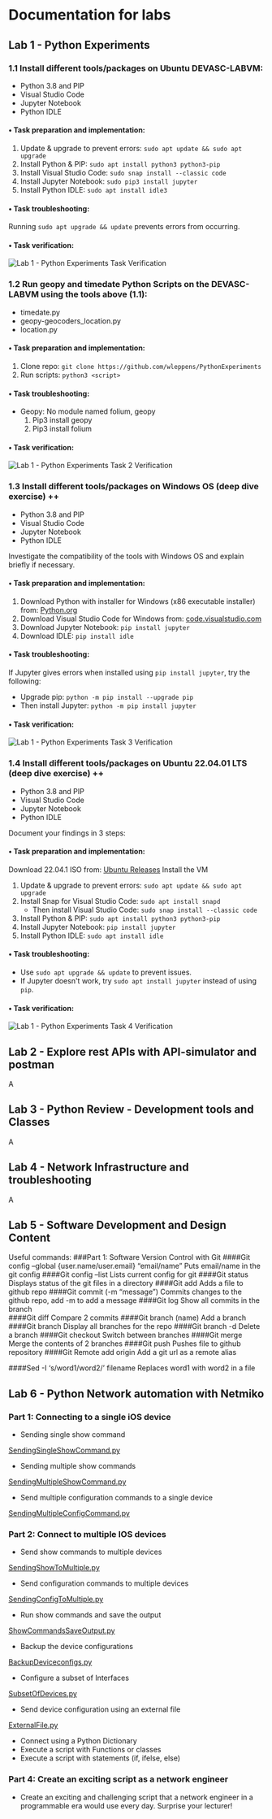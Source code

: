 # Documentation for labs

## Lab 1 - Python Experiments

### 1.1 Install different tools/packages on Ubuntu DEVASC-LABVM:
- Python 3.8 and PIP
- Visual Studio Code
- Jupyter Notebook
- Python IDLE

#### • Task preparation and implementation:
1. Update & upgrade to prevent errors: `sudo apt update && sudo apt upgrade`
2. Install Python & PIP: `sudo apt install python3 python3-pip`
3. Install Visual Studio Code: `sudo snap install --classic code`
4. Install Jupyter Notebook: `sudo pip3 install jupyter`
5. Install Python IDLE: `sudo apt install idle3`

#### • Task troubleshooting:
Running `sudo apt upgrade && update` prevents errors from occurring.

#### • Task verification:
![Lab 1 - Python Experiments Task Verification](https://github.com/BrechtKeppens/Devasc_Skills/blob/main/Lab%201%20-%20Python%20Expirements/Task1_Verification_1.png)

### 1.2 Run geopy and timedate Python Scripts on the DEVASC-LABVM using the tools above (1.1):
- timedate.py
- geopy-geocoders_location.py
- location.py

#### • Task preparation and implementation:
1. Clone repo: `git clone https://github.com/wleppens/PythonExperiments`
2. Run scripts: `python3 <script>`

#### • Task troubleshooting:
- Geopy: No module named folium, geopy
   1. Pip3 install geopy
   2. Pip3 install folium

#### • Task verification:
![Lab 1 - Python Experiments Task 2 Verification](https://github.com/BrechtKeppens/Devasc_Skills/blob/main/Lab%201%20-%20Python%20Expirements/Task2_Verification_1.png)

### 1.3 Install different tools/packages on Windows OS (deep dive exercise) ++
- Python 3.8 and PIP
- Visual Studio Code
- Jupyter Notebook
- Python IDLE

Investigate the compatibility of the tools with Windows OS and explain briefly if necessary.

#### • Task preparation and implementation:
1. Download Python with installer for Windows (x86 executable installer) from: [Python.org](https://www.python.org/downloads/release/python-380/)
2. Download Visual Studio Code for Windows from: [code.visualstudio.com](https://code.visualstudio.com/download)
3. Download Jupyter Notebook: `pip install jupyter`
4. Download IDLE: `pip install idle`

#### • Task troubleshooting:
If Jupyter gives errors when installed using `pip install jupyter`, try the following:
- Upgrade pip: `python -m pip install --upgrade pip`
- Then install Jupyter: `python -m pip install jupyter`

#### • Task verification:
![Lab 1 - Python Experiments Task 3 Verification](https://github.com/BrechtKeppens/Devasc_Skills/blob/main/Lab%201%20-%20Python%20Expirements/Task3_Verification_1.png)

### 1.4 Install different tools/packages on Ubuntu 22.04.01 LTS (deep dive exercise) ++

- Python 3.8 and PIP
- Visual Studio Code
- Jupyter Notebook
- Python IDLE

Document your findings in 3 steps:

#### • Task preparation and implementation: 
Download 22.04.1 ISO from: [Ubuntu Releases](https://old-releases.ubuntu.com/releases/22.04.1/)
Install the VM
1. Update & upgrade to prevent errors: `sudo apt update && sudo apt upgrade`
2. Install Snap for Visual Studio Code: `sudo apt install snapd`
   - Then install Visual Studio Code: `sudo snap install --classic code`
3. Install Python & PIP: `sudo apt install python3 python3-pip`
4. Install Jupyter Notebook: `pip install jupyter`
5. Install Python IDLE: `sudo apt install idle`

#### • Task troubleshooting:
- Use `sudo apt upgrade && update` to prevent issues.
- If Jupyter doesn't work, try `sudo apt install jupyter` instead of using `pip`.

#### • Task verification:
![Lab 1 - Python Experiments Task 4 Verification](https://github.com/BrechtKeppens/Devasc_Skills/blob/main/Lab%201%20-%20Python%20Expirements/Task4_Verification_1.png)
## Lab 2 - Explore rest APIs with API-simulator and postman
A

## Lab 3 - Python Review - Development tools and Classes
A

## Lab 4 - Network Infrastructure and troubleshooting
A

## Lab 5 - Software Development and Design Content
Useful commands:
###Part 1: Software Version Control with Git
####Git config –global {user.name/user.email} “email/name” 
	Puts email/name in the git config
####Git config –list
	Lists current config for git
####Git status 
	Displays status of the git files in a directory
####Git add
	Adds a file to github repo
####Git commit (-m “message”)
	Commits changes to the github repo, add -m to add a message
####Git log
	Show all commits in the branch		
####Git diff
	Compare 2 commits
####Git branch (name)
	Add a branch
####Git branch
	Display all branches for the repo
####Git branch -d
	Delete a branch
####Git checkout
	Switch between branches
####Git merge
	Merge the contents of 2 branches
####Git push
	Pushes file to github repository
####Git Remote add origin <url>
	Add a git url as a remote alias

####Sed -I ‘s/word1/word2/’ filename
	Replaces word1 with word2 in a file


## Lab 6 - Python Network automation with Netmiko

### Part 1: Connecting to a single iOS device
- Sending single show command

[SendingSingleShowCommand.py](https://github.com/BrechtKeppens/Devasc_Skills/blob/main/Lab%206%20-%20Python%20network%20automation%20with%20netmiko/SendingSingleShowCommand.py)
- Sending multiple show commands

[SendingMultipleShowCommand.py](https://github.com/BrechtKeppens/Devasc_Skills/blob/main/Lab%206%20-%20Python%20network%20automation%20with%20netmiko/SendingMultipleShowCommand.py)
- Send multiple configuration commands to a single device

[SendingMultipleConfigCommand.py](https://github.com/BrechtKeppens/Devasc_Skills/blob/main/Lab%206%20-%20Python%20network%20automation%20with%20netmiko/SendingMultipleConfigCommand.py)

### Part 2: Connect to multiple IOS devices
- Send show commands to multiple devices

[SendingShowToMultiple.py](https://github.com/BrechtKeppens/Devasc_Skills/blob/main/Lab%206%20-%20Python%20network%20automation%20with%20netmiko/SendingShowToMultiple.py)
- Send configuration commands to multiple devices

[SendingConfigToMultiple.py](https://github.com/BrechtKeppens/Devasc_Skills/blob/main/Lab%206%20-%20Python%20network%20automation%20with%20netmiko/SendingConfigToMultiple.py)
- Run show commands and save the output

[ShowCommandsSaveOutput.py](https://github.com/BrechtKeppens/Devasc_Skills/blob/main/Lab%206%20-%20Python%20network%20automation%20with%20netmiko/ShowCommandsSaveOutput.py)
- Backup the device configurations

[BackupDeviceconfigs.py](https://github.com/BrechtKeppens/Devasc_Skills/blob/main/Lab%206%20-%20Python%20network%20automation%20with%20netmiko/BackupDeviceconfigs.py)
- Configure a subset of Interfaces

[SubsetOfDevices.py](https://github.com/BrechtKeppens/Devasc_Skills/blob/main/Lab%206%20-%20Python%20network%20automation%20with%20netmiko/SubsetOfDevices.py)
- Send device configuration using an external file

[ExternalFile.py](https://github.com/BrechtKeppens/Devasc_Skills/blob/main/Lab%206%20-%20Python%20network%20automation%20with%20netmiko/ExternalFile.py)
- Connect using a Python Dictionary
- Execute a script with Functions or classes
- Execute a script with statements (if, ifelse, else)

### Part 4: Create an exciting script as a network engineer
- Create an exciting and challenging script that a network engineer in a programmable era would use every day. Surprise your lecturer!
